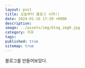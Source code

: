```yaml
---
layout: post
title: 오늘부터 블로그 시작!!
date: 2024-01-16 17:29 +0900
description: 
image: ../assets/img/blog_img0.jpg
category: 자유
tags: 
published: true
sitemap: true
---
```


블로그를 만들어보았다.